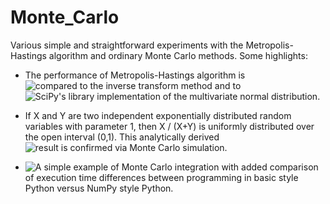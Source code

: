 # Monte_Carlo

Various simple and straightforward experiments with the Metropolis-Hastings algorithm and ordinary Monte Carlo methods. Some highlights:

* The performance of Metropolis-Hastings algorithm is ![compared to the inverse transform method](MH-sampler_exponential.ipynb) and to ![SciPy's library implementation of the multivariate normal distribution](Metropolis-Hastings_multinormal.ipynb).

* If X and Y are two independent exponentially distributed random variables with parameter 1, then X / (X+Y) is uniformly distributed over the open interval (0,1). This analytically derived ![result is confirmed via Monte Carlo simulation](Monte_Carlo_Transformation_of_RVs.ipynb).

* ![A simple example of Monte Carlo integration](Monte_Carlo_integration_simple.ipynb) with added comparison of execution time differences between programming in basic style Python versus NumPy style Python.
